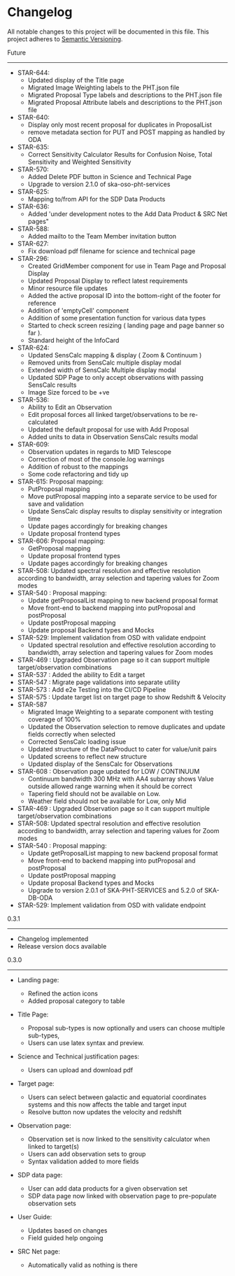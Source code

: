 # Changelog

All notable changes to this project will be documented in this file.
This project adheres to [Semantic Versioning](http://semver.org/).

Future

---

* STAR-644:
   - Updated display of the Title page
   - Migrated Image Weighting labels to the PHT.json file
   - Migrated Proposal Type labels and descriptions to the PHT.json file
   - Migrated Proposal Attribute labels and descriptions to the PHT.json file
* STAR-640:
   - Display only most recent proposal for duplicates in ProposalList
   - remove metadata section for PUT and POST mapping as handled by ODA
* STAR-635: 
   - Correct Sensitivity Calculator Results for Confusion Noise, Total Sensitivity and Weighted Sensitivity
* STAR-570:
   - Added Delete PDF button in Science and Technical Page
   - Upgrade to version 2.1.0 of ska-oso-pht-services
* STAR-625:
   - Mapping to/from API for the SDP Data Products
* STAR-636:
   - Added 'under development notes to the Add Data Product & SRC Net pages"
* STAR-588:
   - Added mailto to the Team Member invitation button
* STAR-627:
   - Fix download pdf filename for science and technical page
* STAR-296:
   - Created GridMember component for use in Team Page and Proposal Display
   - Updated Proposal Display to reflect latest requirements
   - Minor resource file updates
   - Added the active proposal ID into the bottom-right of the footer for reference 
   - Addition of 'emptyCell' component
   - Addition of some presentation function for various data types
   - Started to check screen resizing ( landing page and page banner so far ).
   - Standard height of the InfoCard
* STAR-624: 
   - Updated SensCalc mapping & display ( Zoom & Continuum )
   - Removed units from SensCalc multiple display modal
   - Extended width of SensCalc Multiple display modal
   - Updated SDP Page to only accept observations with passing SensCalc results
   - Image Size forced to be +ve
* STAR-536: 
   - Ability to Edit an Observation
   - Edit proposal forces all linked target/observations to be re-calculated
   - Updated the default proposal for use with Add Proposal
   - Added units to data in Observation SensCalc results modal
* STAR-609: 
   - Observation updates in regards to MID Telescope
   - Correction of most of the console.log warnings
   - Addition of robust to the mappings
   - Some code refactoring and tidy up
* STAR-615: Proposal mapping:
   - PutProposal mapping
   - Move putProposal mapping into a separate service to be used for save and validation
   - Update SensCalc display results to display sensitivity or integration time
   - Update pages accordingly for breaking changes
   - Update proposal frontend types
* STAR-606: Proposal mapping:
   - GetProposal mapping
   - Update proposal frontend types
   - Update pages accordingly for breaking changes
* STAR-508: Updated spectral resolution and effective resolution according to bandwidth, array selection and tapering values for Zoom modes
* STAR-540 : Proposal mapping:
   - Update getProposalList mapping to new backend proposal format
   - Move front-end to backend mapping into putProposal and postProposal
   - Update postProposal mapping
   - Update proposal Backend types and Mocks
* STAR-529: Implement validation from OSD with validate endpoint
   - Updated spectral resolution and effective resolution according to bandwidth, array selection and tapering values for Zoom modes
* STAR-469 : Upgraded Observation page so it can support multiple target/observation combinations
* STAR-537 : Added the ability to Edit a target
* STAR-547 : Migrate page validations into separate utility 
* STAR-573 : Add e2e Testing into the CI/CD Pipeline
* STAR-575 : Update target list on target page to show Redshift & Velocity
* STAR-587
   - Migrated Image Weighting to a separate component with testing coverage of 100%
   - Updated the Observation selection to remove duplicates and update fields correctly when selected
   - Corrected SensCalc loading issue
   - Updated structure of the DataProduct to cater for value/unit pairs
   - Updated screens to reflect new structure
   - Updated display of the SensCalc for Observations
* STAR-608 : Observation page updated for LOW / CONTINUUM
   - Continuum bandwidth 300 MHz with AA4 subarray shows Value outside allowed range warning when it should be correct
   - Tapering field should not be available on Low.
   - Weather field should not be available for Low, only Mid
* STAR-469 : Upgraded Observation page so it can support multiple target/observation combinations
* STAR-508: Updated spectral resolution and effective resolution according to bandwidth, array selection and tapering values for Zoom modes
* STAR-540 : Proposal mapping:
   - Update getProposalList mapping to new backend proposal format
   - Move front-end to backend mapping into putProposal and postProposal
   - Update postProposal mapping
   - Update proposal Backend types and Mocks
   - Upgrade to version 2.0.1 of SKA-PHT-SERVICES and 5.2.0 of SKA-DB-ODA
* STAR-529: Implement validation from OSD with validate endpoint

0.3.1

---

* Changelog implemented
* Release version docs available

0.3.0

---

* Landing page:
   - Refined the action icons
   - Added proposal category to table

* Title Page:
   - Proposal sub-types is now optionally and users can choose multiple sub-types,
   - Users can use latex syntax and preview.

* Science and Technical justification pages:
   - Users can upload and download pdf

* Target page:
   - Users can select between galactic and equatorial coordinates systems and this now affects the table and target input
   - Resolve button now updates the velocity and redshift

* Observation page:
   - Observation set is now linked to the sensitivity calculator when linked to target(s)
   - Users can add observation sets to group
   - Syntax validation added to more fields

* SDP data page:
   - User can add data products for a given observation set
   - SDP data page now linked with observation page to pre-populate observation sets

* User Guide:
   - Updates based on changes
   - Field guided help ongoing

* SRC Net page:
   - Automatically valid as nothing is there
